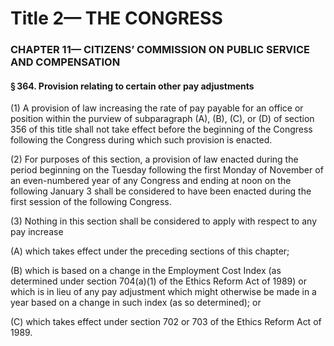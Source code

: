 
# Title 2— THE CONGRESS
### CHAPTER 11— CITIZENS’ COMMISSION ON PUBLIC SERVICE AND COMPENSATION
#### § 364. Provision relating to certain other pay adjustments

(1) A provision of law increasing the rate of pay payable for an office or position within the purview of subparagraph (A), (B), (C), or (D) of section 356 of this title shall not take effect before the beginning of the Congress following the Congress during which such provision is enacted.

(2) For purposes of this section, a provision of law enacted during the period beginning on the Tuesday following the first Monday of November of an even-numbered year of any Congress and ending at noon on the following January 3 shall be considered to have been enacted during the first session of the following Congress.

(3) Nothing in this section shall be considered to apply with respect to any pay increase

(A) which takes effect under the preceding sections of this chapter;

(B) which is based on a change in the Employment Cost Index (as determined under section 704(a)(1) of the Ethics Reform Act of 1989) or which is in lieu of any pay adjustment which might otherwise be made in a year based on a change in such index (as so determined); or

(C) which takes effect under section 702 or 703 of the Ethics Reform Act of 1989.
